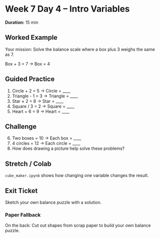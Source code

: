 # Week 7 Day 4 – Intro Variables

**Duration:** 15 min

## Worked Example
Your mission: Solve the balance scale where a box plus 3 weighs the same as 7.

Box + 3 = 7 → Box = 4

## Guided Practice
1. Circle + 2 = 5 → Circle = ____
2. Triangle - 1 = 3 → Triangle = ____
3. Star × 2 = 8 → Star = ____
4. Square / 3 = 2 → Square = ____
5. Heart + 6 = 9 → Heart = ____

## Challenge
6. Two boxes = 10 → Each box = ____
7. 4 circles = 12 → Each circle = ____
8. How does drawing a picture help solve these problems?

## Stretch / Colab
`cube_maker.ipynb` shows how changing one variable changes the result.

## Exit Ticket
Sketch your own balance puzzle with a solution.

### Paper Fallback
On the back: Cut out shapes from scrap paper to build your own balance puzzle.
